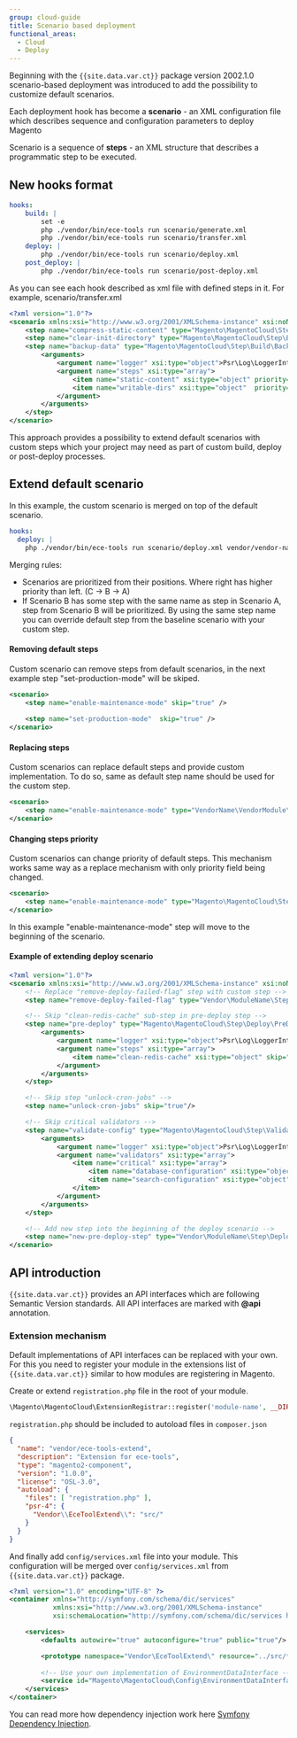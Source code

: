 ```yaml
---
group: cloud-guide
title: Scenario based deployment
functional_areas:
  - Cloud
  - Deploy
---
```


Beginning with the `{{site.data.var.ct}}` package version 2002.1.0 scenario-based deployment was introduced to add the possibility to customize default scenarios.

Each deployment hook has become a **scenario** - an XML configuration file which describes sequence and configuration parameters to deploy Magento

Scenario is a sequence of **steps** - an XML structure that describes a programmatic step to be executed.


## New hooks format

```yaml
hooks:
    build: |
        set -e
        php ./vendor/bin/ece-tools run scenario/generate.xml
        php ./vendor/bin/ece-tools run scenario/transfer.xml
    deploy: |
        php ./vendor/bin/ece-tools run scenario/deploy.xml
    post_deploy: |
        php ./vendor/bin/ece-tools run scenario/post-deploy.xml
```

As you can see each hook described as xml file with defined steps in it. For example, scenario/transfer.xml

```xml
<?xml version="1.0"?>
<scenario xmlns:xsi="http://www.w3.org/2001/XMLSchema-instance" xsi:noNamespaceSchemaLocation="urn:magento:ece-tools:config/scenario.xsd">
    <step name="compress-static-content" type="Magento\MagentoCloud\Step\Build\CompressStaticContent" priority="100"/>
    <step name="clear-init-directory" type="Magento\MagentoCloud\Step\Build\ClearInitDirectory" priority="200"/>
    <step name="backup-data" type="Magento\MagentoCloud\Step\Build\BackupData" priority="300">
        <arguments>
            <argument name="logger" xsi:type="object">Psr\Log\LoggerInterface</argument>
            <argument name="steps" xsi:type="array">
                <item name="static-content" xsi:type="object" priority="100">Magento\MagentoCloud\Step\Build\BackupData\StaticContent</item>
                <item name="writable-dirs" xsi:type="object"  priority="200">Magento\MagentoCloud\Step\Build\BackupData\WritableDirectories</item>
            </argument>
        </arguments>
    </step>
</scenario>
```

This approach provides a possibility to extend default scenarios with custom steps which your project may need as part of custom build, deploy or post-deploy processes.


## Extend default scenario

In this example, the custom scenario is merged on top of the default scenario.

```yaml
hooks:
  deploy: |
    php ./vendor/bin/ece-tools run scenario/deploy.xml vendor/vendor-name/module-name/deploy.xml vendor/vendor-name/module-name/deploy2.xml
```

Merging rules:
 - Scenarios are prioritized from their positions. Where right has higher priority than left. (C -> B → A)
 - If Scenario B has some step with the same name as step in Scenario A, step from Scenario B will be prioritized. By using the same step name you can override default step from the baseline scenario with your custom step.


#### Removing default steps

Custom scenario can remove steps from default scenarios, in the next example step "set-production-mode" will be skiped.
```xml
<scenario>
    <step name="enable-maintenance-mode" skip="true" />
    
    <step name="set-production-mode"  skip="true" />
</scenario>
```

#### Replacing steps
Custom scenarios can replace default steps and provide custom implementation. To do so, same as default step name should be used for the custom step.
```xml
<scenario>
    <step name="enable-maintenance-mode" type="VendorName\VendorModule\Step\CustomEnableMaintenanceMode" priority="300"/>
</scenario>
```

#### Changing steps priority
Custom scenarios can change priority of default steps. This mechanism works same way as a replace mechanism with only priority field being changed.
```xml
<scenario>
    <step name="enable-maintenance-mode" type="Magento\MagentoCloud\Step\EnableMaintenanceMode" priority="10"/>
</scenario>
```
In this example "enable-maintenance-mode" step will move to the beginning of the scenario.

#### Example of extending deploy scenario

```xml
<?xml version="1.0"?>
<scenario xmlns:xsi="http://www.w3.org/2001/XMLSchema-instance" xsi:noNamespaceSchemaLocation="urn:magento:ece-tools:config/scenario.xsd">
    <!-- Replace "remove-deploy-failed-flag" step with custom step -->
    <step name="remove-deploy-failed-flag" type="Vendor\ModuleName\Step\Deploy\RemoveDeployFailedFlag" priority="100"/>

    <!-- Skip "clean-redis-cache" sub-step in pre-deploy step -->
    <step name="pre-deploy" type="Magento\MagentoCloud\Step\Deploy\PreDeploy" priority="200">
        <arguments>
            <argument name="logger" xsi:type="object">Psr\Log\LoggerInterface</argument>
            <argument name="steps" xsi:type="array">
                <item name="clean-redis-cache" xsi:type="object" skip="true"/>
            </argument>
        </arguments>
    </step>

    <!-- Skip step "unlock-cron-jobs" -->
    <step name="unlock-cron-jobs" skip="true"/>

    <!-- Skip critical validators -->
    <step name="validate-config" type="Magento\MagentoCloud\Step\ValidateConfiguration" priority="300">
        <arguments>
            <argument name="logger" xsi:type="object">Psr\Log\LoggerInterface</argument>
            <argument name="validators" xsi:type="array">
                <item name="critical" xsi:type="array">
                    <item name="database-configuration" xsi:type="object" skip="true"/>
                    <item name="search-configuration" xsi:type="object" skip="true"/>
                </item>
            </argument>
        </arguments>
    </step>

    <!-- Add new step into the beginning of the deploy scenario -->
    <step name="new-pre-deploy-step" type="Vendor\ModuleName\Step\Deploy\PreDeploy" priority="10"/>
</scenario>
```

## API introduction

`{{site.data.var.ct}}` provides an API interfaces which are following Semantic Version standards. All API interfaces are marked with **@api** annotation.

### Extension mechanism

Default implementations of API interfaces can be replaced with your own. For this you need to register your module in the extensions list of `{{site.data.var.ct}}`  similar to how modules are registering in Magento.

Create or extend `registration.php` file in the root of your module.
```php
\Magento\MagentoCloud\ExtensionRegistrar::register('module-name', __DIR__);
```
   
`registration.php` should be included to autoload files in `composer.json`

```json
{
  "name": "vendor/ece-tools-extend",
  "description": "Extension for ece-tools",
  "type": "magento2-component",
  "version": "1.0.0",
  "license": "OSL-3.0",
  "autoload": {
    "files": [ "registration.php" ],
    "psr-4": {
      "Vendor\\EceToolExtend\\": "src/"
    }
  }
}
```

And finally add `config/services.xml` file into your module. This configuration will be merged over `config/services.xml` from `{{site.data.var.ct}}` package.

```xml
<?xml version="1.0" encoding="UTF-8" ?>
<container xmlns="http://symfony.com/schema/dic/services"
           xmlns:xsi="http://www.w3.org/2001/XMLSchema-instance"
           xsi:schemaLocation="http://symfony.com/schema/dic/services https://symfony.com/schema/dic/services/services-1.0.xsd">

    <services>
        <defaults autowire="true" autoconfigure="true" public="true"/>

        <prototype namespace="Vendor\EceToolExtend\" resource="../src/*" exclude="../src/{Test}"/>
        
        <!-- Use your own implementation of EnvironmentDataInterface -->        
        <service id="Magento\MagentoCloud\Config\EnvironmentDataInterface" alias="Vendor\EceToolExtend\Config\CustomEnvironmentData" />
    </services>
</container>

```
You can read more how dependency injection work here [Symfony Dependency Injection](https://symfony.com/doc/current/components/dependency_injection.html).
